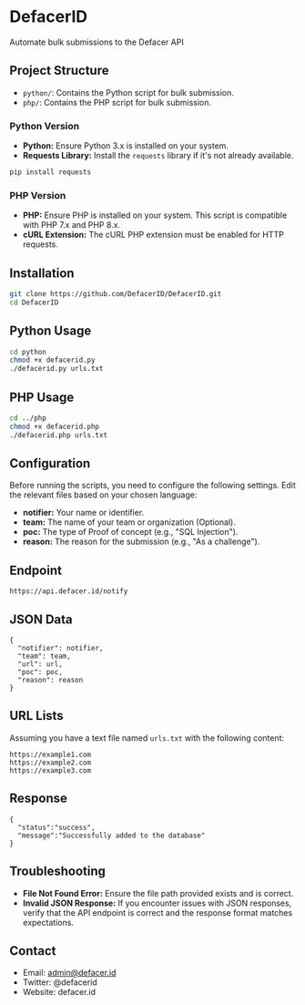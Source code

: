 # DefacerID
Automate bulk submissions to the Defacer API

## Project Structure

- `python/`: Contains the Python script for bulk submission.
- `php/`: Contains the PHP script for bulk submission.

### Python Version

- **Python:** Ensure Python 3.x is installed on your system.
- **Requests Library:** Install the `requests` library if it's not already available.

```bash
pip install requests
```

### PHP Version

- **PHP:** Ensure PHP is installed on your system. This script is compatible with PHP 7.x and PHP 8.x.
- **cURL Extension:** The cURL PHP extension must be enabled for HTTP requests.

## Installation

```bash
git clone https://github.com/DefacerID/DefacerID.git
cd DefacerID
```

## Python Usage

```bash
cd python
chmod +x defacerid.py
./defacerid.py urls.txt
```

## PHP Usage

```bash
cd ../php
chmod +x defacerid.php
./defacerid.php urls.txt

```

## Configuration

Before running the scripts, you need to configure the following settings. Edit the relevant files based on your chosen language:

- **notifier:** Your name or identifier.
- **team:** The name of your team or organization (Optional).
- **poc:** The type of Proof of concept (e.g., "SQL Injection").
- **reason:** The reason for the submission (e.g., "As a challenge").

## Endpoint

```
https://api.defacer.id/notify
```

## JSON Data

```
{
  "notifier": notifier,
  "team": team,
  "url": url,
  "poc": poc,
  "reason": reason
}
```

## URL Lists

Assuming you have a text file named `urls.txt` with the following content:
```
https://example1.com
https://example2.com
https://example3.com
```

## Response

```
{
  "status":"success",
  "message":"Successfully added to the database"
}
```

## Troubleshooting

- **File Not Found Error:** Ensure the file path provided exists and is correct.
- **Invalid JSON Response:** If you encounter issues with JSON responses, verify that the API endpoint is correct and the response format matches expectations.

## Contact

- Email: admin@defacer.id
- Twitter: @defacerid
- Website: defacer.id

